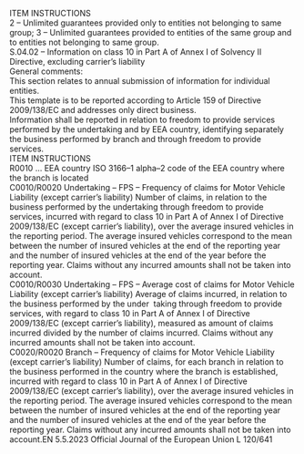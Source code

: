  
ITEM  INSTRUCTIONS  
2 – Unlimited guarantees provided only to entities not belonging to same group; 
3 – Unlimited guarantees provided to entities of the same group and to entities 
not belonging to same group.  
S.04.02 – Information on class 10 in Part A of Annex I of Solvency II Directive, excluding carrier’s liability  
General comments:  
This section relates to annual submission of information for individual entities.  
This template is to be reported according to Article 159 of Directive 2009/138/EC and addresses only direct business.  
Information shall be reported in relation to freedom to provide services performed by the undertaking and by EEA 
country, identifying separately the business performed by branch and through freedom to provide services.  
ITEM  INSTRUCTIONS  
R0010 
…  EEA country  ISO 3166–1 alpha–2 code of the EEA country where the branch is located  
C0010/R0020  Undertaking – FPS – Frequency 
of claims for Motor Vehicle 
Liability (except carrier’s 
liability)  Number of claims, in relation to the business performed by the undertaking 
through freedom to provide services, incurred with regard to class 10 in Part A 
of Annex I of Directive 2009/138/EC (except carrier’s liability), over the average 
insured vehicles in the reporting period. The average insured vehicles correspond 
to the mean between the number of insured vehicles at the end of the reporting 
year and the number of insured vehicles at the end of the year before the 
reporting year. Claims without any incurred amounts shall not be taken into 
account.  
C0010/R0030  Undertaking – FPS – Average 
cost of claims for Motor 
Vehicle Liability (except 
carrier’s liability)  Average of claims incurred, in relation to the business performed by the under ­
taking through freedom to provide services, with regard to class 10 in Part A of 
Annex I of Directive 2009/138/EC (except carrier’s liability), measured as amount 
of claims incurred divided by the number of claims incurred. Claims without any 
incurred amounts shall not be taken into account.  
C0020/R0020  Branch – Frequency of claims 
for Motor Vehicle Liability 
(except carrier’s liability)  Number of claims, for each branch in relation to the business performed in the 
country where the branch is established, incurred with regard to class 10 in Part A 
of Annex I of Directive 2009/138/EC (except carrier’s liability), over the average 
insured vehicles in the reporting period. The average insured vehicles correspond 
to the mean between the number of insured vehicles at the end of the reporting 
year and the number of insured vehicles at the end of the year before the 
reporting year. Claims without any incurred amounts shall not be taken into 
account.EN  5.5.2023 Official Journal of the European Union L 120/641